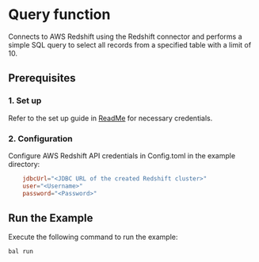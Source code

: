 # Query function

Connects to AWS Redshift using the Redshift connector and performs a simple SQL query to select all records from a specified table with a limit of 10.

## Prerequisites

### 1. Set up

Refer to the set up guide in [ReadMe](../../../README.md) for necessary credentials.

### 2. Configuration

Configure AWS Redshift API credentials in Config.toml in the example directory:

```toml
    jdbcUrl="<JDBC URL of the created Redshift cluster>"
    user="<Username>"
    password="<Password>"
```


## Run the Example

Execute the following command to run the example:

```bash
bal run
```
